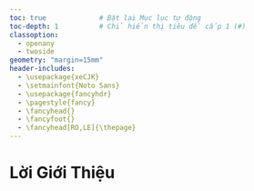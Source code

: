```yaml
---
toc: true             # Bật lại Mục lục tự động
toc-depth: 1          # Chỉ hiển thị tiêu đề cấp 1 (#)
classoption:
  - openany
  - twoside
geometry: "margin=15mm"
header-includes:
  - \usepackage{xeCJK}
  - \setmainfont{Noto Sans} 
  - \usepackage{fancyhdr}
  - \pagestyle{fancy}
  - \fancyhead{}
  - \fancyfoot{}
  - \fancyhead[RO,LE]{\thepage}
---
```


# Lời Giới Thiệu